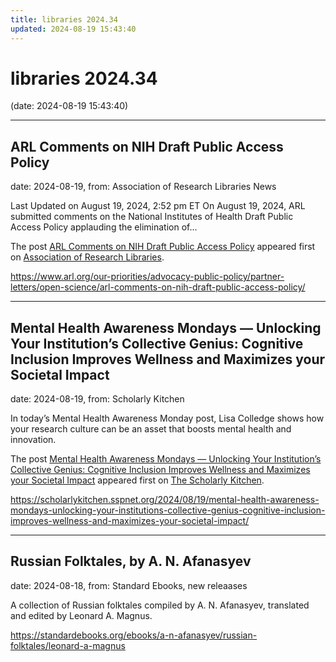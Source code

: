 ```yaml
---
title: libraries 2024.34
updated: 2024-08-19 15:43:40
---
```


# libraries 2024.34

(date: 2024-08-19 15:43:40)

---

## ARL Comments on NIH Draft Public Access Policy

date: 2024-08-19, from: Association of Research Libraries News

<p>Last Updated on August 19, 2024, 2:52 pm ET On August 19, 2024, ARL submitted comments on the National Institutes of Health Draft Public Access Policy applauding the elimination of...</p>
<p>The post <a href="https://www.arl.org/our-priorities/advocacy-public-policy/partner-letters/open-science/arl-comments-on-nih-draft-public-access-policy/">ARL Comments on NIH Draft Public Access Policy</a> appeared first on <a href="https://www.arl.org">Association of Research Libraries</a>.</p>
 

<https://www.arl.org/our-priorities/advocacy-public-policy/partner-letters/open-science/arl-comments-on-nih-draft-public-access-policy/>

---

## Mental Health Awareness Mondays — Unlocking Your Institution’s Collective Genius: Cognitive Inclusion Improves Wellness and Maximizes your Societal Impact

date: 2024-08-19, from: Scholarly Kitchen

<p>In today’s Mental Health Awareness Monday post, Lisa Colledge shows how your research culture can be an asset that boosts mental health and innovation.</p>
<p>The post <a href="https://scholarlykitchen.sspnet.org/2024/08/19/mental-health-awareness-mondays-unlocking-your-institutions-collective-genius-cognitive-inclusion-improves-wellness-and-maximizes-your-societal-impact/">Mental Health Awareness Mondays &#8212; Unlocking Your Institution’s Collective Genius: Cognitive Inclusion Improves Wellness and Maximizes your Societal Impact</a> appeared first on <a href="https://scholarlykitchen.sspnet.org">The Scholarly Kitchen</a>.</p>
 

<https://scholarlykitchen.sspnet.org/2024/08/19/mental-health-awareness-mondays-unlocking-your-institutions-collective-genius-cognitive-inclusion-improves-wellness-and-maximizes-your-societal-impact/>

---

## Russian Folktales, by A. N. Afanasyev

date: 2024-08-18, from: Standard Ebooks, new releaases

A collection of Russian folktales compiled by A. N. Afanasyev, translated and edited by Leonard A. Magnus. 

<https://standardebooks.org/ebooks/a-n-afanasyev/russian-folktales/leonard-a-magnus>

